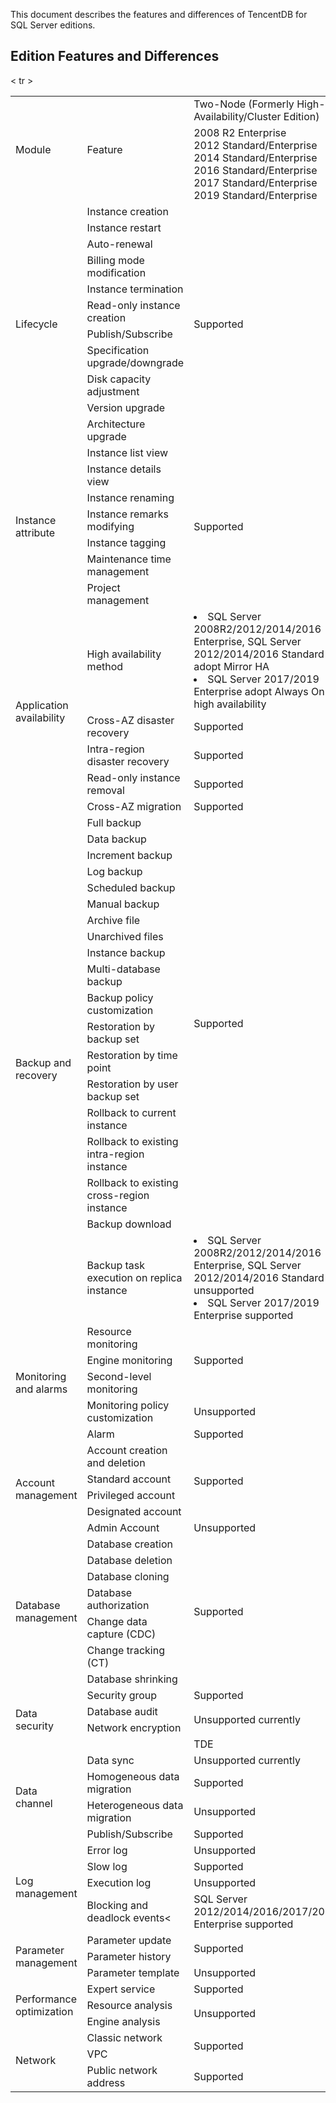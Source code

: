 ﻿This document describes the features and differences of TencentDB for SQL Server editions.

## Edition Features and Differences
<table>
<tr><td width=10% rowspan=2>Module</td><td width=15% rowspan=2>Feature</th><td width=30%>Two-Node (Formerly High-Availability/Cluster Edition) </td><td width=30%>Single-Node (Formerly Basic Edition)</td></tr>
<tr>
<td>2008 R2 Enterprise<br>2012 Standard/Enterprise<br>2014 Standard/Enterprise<br>2016 Standard/Enterprise<br>2017 Standard/Enterprise<br>2019 Standard/Enterprise</td>
<td>2008 R2 Enterprise<br>2012 Enterprise<br>2014 Enterprise<br>2016 Enterprise<br>2017 Enterprise<br>2019 Enterprise</td></tr>
<tr>
<td rowspan=11>Lifecycle</td>
<td>Instance creation</td><td rowspan=11>Supported</td><td rowspan=11>Supported</td></tr>
<tr><td>Instance restart</td></tr>
<tr><td>Auto-renewal</td></tr>
<tr><td>Billing mode modification</td tr>
<tr><td>Instance termination</td></tr>
<tr><td>Read-only instance creation</td></tr>
<tr><td>Publish/Subscribe</td></tr>
<tr><td>Specification upgrade/downgrade</td></tr>
<tr><td>Disk capacity adjustment</td></tr>
<tr><td>Version upgrade</td></tr>
<tr><td>Architecture upgrade</td></tr>
<tr>
<td rowspan=7>Instance attribute</td>
<td>Instance list view</td><td rowspan=7>Supported</td><td rowspan=7>Supported</td></tr>
<tr><td>Instance details view</td></tr>
<tr><td>Instance renaming</td></tr>
<tr><td>Instance remarks modifying</td></tr>
<tr><td>Instance tagging</td></tr>
<tr><td>Maintenance time management</td></tr>
<tr><td>Project management</td></tr>
<tr>
<td  rowspan=5> Application availability</td>
<td>High availability method</td><td><li>SQL Server 2008R2/2012/2014/2016 Enterprise, SQL Server 2012/2014/2016 Standard adopt Mirror HA<li>SQL Server 2017/2019 Enterprise adopt Always On high availability</td><td>Compute node migration + disk snapshot</td></tr>
<tr><td>Cross-AZ disaster recovery</td><td>Supported</td><td>Unsupported</td></tr>
<tr><td>Intra-region disaster recovery</td><td>Supported</td><td>Unsupported</td></tr>
<tr><td>Read-only instance removal</td><td>Supported</td><td>Unsupported</td></tr>
<tr><td>Cross-AZ migration</td><td>Supported</td><td>Unsupported</td></tr>
<tr>
<td rowspan=19>Backup and recovery</td>
<td>Full backup</td><td rowspan=18>Supported</td><td rowspan=18>Supported</td></tr>
<tr><td>Data backup</td></tr>
<tr><td> Increment backup</td></tr>
<tr><td>Log backup</td></tr>
<tr><td>Scheduled backup</td></tr>
<tr><td>Manual backup</td></tr>
<tr><td>Archive file</td></tr>
<tr><td>Unarchived files</td></tr>
<tr><td>Instance backup</td></tr>
<tr><td>Multi-database backup</td></tr>
<tr><td>Backup policy customization</td></tr>
<tr><td>Restoration by backup set</td></tr>
<tr><td>Restoration by time point</td></tr>
<tr><td>Restoration by user backup set</td></tr>
<tr><td>Rollback to current instance</td></tr>
<tr><td>Rollback to existing intra-region instance</td></tr>
<tr><td>Rollback to existing cross-region instance</td></tr>
<tr><td>Backup download</td></tr>
<td>Backup task execution on replica instance</td><td><li>SQL Server 2008R2/2012/2014/2016 Enterprise, SQL Server 2012/2014/2016 Standard unsupported<li>SQL Server 2017/2019 Enterprise supported</td><td>Unsupported</td></tr>
<tr>
<td rowspan=5>Monitoring and alarms</td>
<td>Resource monitoring</td><td rowspan=3>Supported</td><td >Supported</td></tr>
<tr><td>Engine monitoring</td><td >Supported</td></tr>
<tr><td>Second-level monitoring</td><td >Unsupported (one-minute granularity)</td></tr>
<tr><td>Monitoring policy customization</td><td>Unsupported</td><td>Supported</td></tr>
<tr><td>Alarm</td><td>Supported</td><td>Supported</td></tr>
<tr>
<td rowspan=5>Account management</td>
<td>Account creation and deletion</td><td rowspan=4>Supported</td><td rowspan=4>Supported</td></tr>
<tr><td>Standard account</td></tr>
<tr><td>Privileged account</td></tr>
<tr><td>Designated account</td></tr>
<tr><td>Admin Account</td><td>Unsupported</td><td>Supported</td></tr>
<td rowspan=7>Database management</td>
<td>Database creation</td><td rowspan=7>Supported</td><td rowspan=7>Supported</td></tr>
<tr><td>Database deletion</td></tr>
<tr><td>Database cloning</td></tr>
<tr><td>Database authorization</td></tr>
<tr><td>Change data capture (CDC)</td></tr>
<tr><td>Change tracking (CT)</td></tr>
<tr><td>Database shrinking</td>
<tr>
<td rowspan=4>Data security</td>
<td>Security group</td><td>Supported</td><td>Supported</td></tr>
<tr><td>Database audit</td><td rowspan=2>Unsupported currently</td><td rowspan=2>Unsupported</td></tr>
<tr><td>Network encryption</td></tr>
< tr ><td><td>TDE</td><td>Supported</td></tr>
<tr>
<td rowspan=4>Data channel</td>
<td>Data sync</td><td>Unsupported currently</td><td>Unsupported currently</td></tr>
<tr><td>Homogeneous data migration </td><td>Supported</td><td>Supported</td></tr>
<tr><td>Heterogeneous data migration</td><td >Unsupported</td><td rowspan=2>Unsupported</td></tr>
<tr><td>Publish/Subscribe</td><td>Supported</td></tr>
<tr>
<td rowspan=4>Log management</td>
<td>Error log</td><td>Unsupported</td><td>Unsupported</td></tr>
<tr><td>Slow log</td><td>Supported</td><td>Supported</td></tr>
<tr><td>Execution log</td><td>Unsupported</td><td>Unsupported</td></tr>
<tr><td>Blocking and deadlock events<</td><td>SQL Server 2012/2014/2016/2017/2019 Enterprise supported</td><td>SQL Server 2012/2014/2016/2017/2019 Enterprise supported</td></tr>
<tr>
<td rowspan=3>Parameter management</td>
<td> Parameter update</td><td rowspan=2>Supported</td><td rowspan=2 >Supported</td></tr>
<tr><td>Parameter history</td></tr>
<tr><td> Parameter template</td><td>Unsupported</td><td>Unsupported</td></tr>
<tr>
<td rowspan=3>Performance optimization</td>
<td>Expert service</td><td>Supported</td><td>Supported</td></tr>
<tr><td>Resource analysis</td><td rowspan=2>Unsupported</td><td rowspan=2>Unsupported</td></tr>
<tr><td>Engine analysis</td></tr>
<tr>
<td rowspan=3>Network</td>
<td>Classic network</td><td rowspan=2>Supported</td><td rowspan=2>Supported</td></tr>
<tr><td>VPC</td></tr>
<tr><td>Public network address</td><td>Supported</td><td>Supported</td></tr>
</tbody></table>